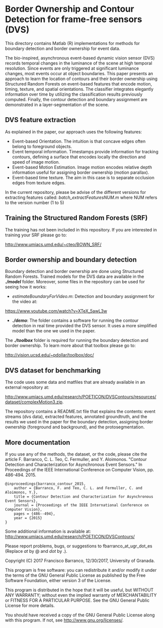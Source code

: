 # Border Ownership and Contour Detection for frame-free sensors (DVS)
  
This directory contains Matlab (R) implementations for methods for boundary detection and border ownership for event data.

The bio-inspired, asynchronous event-based dynamic vision sensor (DVS) records temporal changes in the luminance of the scene at high temporal resolution. Since events are only triggered at significant luminance changes, most events occur at object boundaries. This paper presents an approach to learn the location of contours and their border ownership using Structured Random Forests on event-based features that encode motion, timing, texture, and spatial orientations. The classifier integrates elegantly information over time by utilizing the classification results previously computed. Finally, the contour detection and boundary assignment are demonstrated in a layer-segmentation of the scene. 

## DVS feature extraction ##
As explained in the paper, our approach uses the following features: 
- Event-based Orientation. The intuition is that concave edges often belong to foreground objects. 
- Event temporal information. Timestamps provide information for tracking contours, defining a surface that encodes locally the direction and speed of image motion. 
- Event-based Motion Estimation. Image motion encodes relative depth information useful for assigning border ownership (motion parallax).
- Event-based time texture. The aim in this case is to separate occlusion edges from texture edges. 

In the current repository, please be advise of the different versions for extracting features called: *batch_extractFeaturesNUM.m* where NUM refers to the version number (1 to 5)

## Training the Structured Random Forests (SRF) ##
The training has not been included in this repository. If you are interested in training your SRF please go to:

http://www.umiacs.umd.edu/~cteo/BOWN_SRF/

## Border ownership and boundary detection ##
Boundary detection and border ownership are done using Structured Random Forests. Trained models for the DVS data are available in the *__./model__* folder. 
Moreover, some files in the repository can be used for seeing how it works: 
- *estimateBoundaryForVideo.m*: Detection and boundary assignment for the video at:

https://www.youtube.com/watch?v=XTeX_5awL3w   

- *__./demo__*: The folder contains a software for running the contour detection in real time provided the DVS sensor. It uses a more simplified model than the one we used in the paper.

The *__./toolbox__* folder is required for running the boundary detection and border ownership. To learn more about that toolbox please go to:

http://vision.ucsd.edu/~pdollar/toolbox/doc/


## DVS dataset for benchmarking ## 
The code uses some data and matfiles that are already available in an external repository at:

http://www.umiacs.umd.edu/research/POETICON/DVSContours/resources/dataset/complexMotion3.zip. 

The repository contains a README.txt file that explains the contents: event streams (dvs data), extracted features, annotated groundtruth, and the results we used in the paper for the boundary detection, assigning border ownership (foreground and background), and the protosegmentation. 

## More documentation ##

If you use any of the methods, the dataset, or the code, please cite the article
F. Barranco, C. L. Teo, C. Fermuller, and Y. Aloimonos. "Contour Detection and Characterization for Asynchronous Event Sensors." In Proceedings of the IEEE International Conference on Computer Vision, pp. 486-494. 2015.

	@inproceedings{barranco_contour_2015,
		author = {Barranco, F. and Teo, C. L. and Fermuller, C. and Aloimonos, Y.},
		title = {Contour Detection and Characterization for Asynchronous Event Sensors},
		journal = {Proceedings of the IEEE International Conference on Computer Vision},
		pages = {486--494},
		year = {2015}
	}

Some additional information is available at:
http://www.umiacs.umd.edu/research/POETICON/DVSContours/


Please report problems, bugs, or suggestions to
fbarranco_at_ugr_dot_es (Replace _at_ by @ and _dot_ by .).

Copyright (C) 2017 Francisco Barranco, 12/30/2017, University of Granada.

This program is free software: you can redistribute it and/or modify
it under the terms of the GNU General Public License as published by
the Free Software Foundation, either version 3 of the License.

This program is distributed in the hope that it will be useful,
but WITHOUT ANY WARRANTY; without even the implied warranty of
MERCHANTABILITY or FITNESS FOR A PARTICULAR PURPOSE.  See the
GNU General Public License for more details.

You should have received a copy of the GNU General Public License
along with this program.  If not, see <http://www.gnu.org/licenses/>.